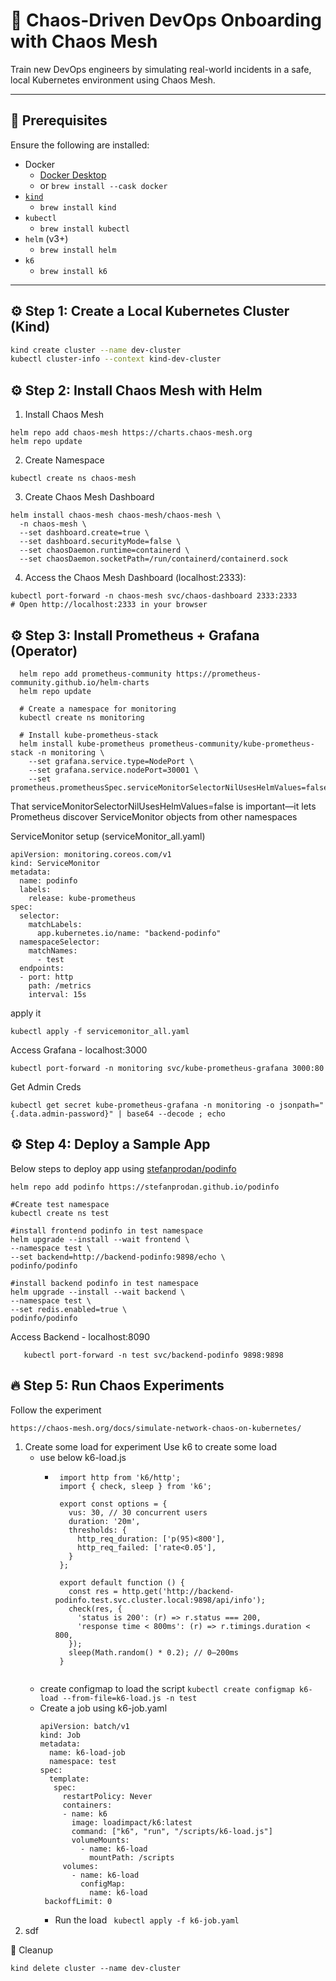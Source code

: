 # 🚀 Chaos-Driven DevOps Onboarding with Chaos Mesh

Train new DevOps engineers by simulating real-world incidents in a safe, local Kubernetes environment using Chaos Mesh.

---

## 🧰 Prerequisites

Ensure the following are installed:

- Docker
  - [Docker Desktop](https://www.docker.com/products/docker-desktop/)
  - or `brew install --cask docker`
- [`kind`](https://kind.sigs.k8s.io/)
  - `brew install kind`
- `kubectl`
  - `brew install kubectl`
- `helm` (v3+)
   - `brew install helm` 
- `k6`
   - `brew install k6` 
---

## ⚙️ Step 1: Create a Local Kubernetes Cluster (Kind)

```bash
kind create cluster --name dev-cluster
kubectl cluster-info --context kind-dev-cluster
```
## ⚙️ Step 2: Install Chaos Mesh with Helm
1. Install Chaos Mesh
```
helm repo add chaos-mesh https://charts.chaos-mesh.org
helm repo update
```
2. Create Namespace
```
kubectl create ns chaos-mesh
```
3. Create Chaos Mesh Dashboard
```
helm install chaos-mesh chaos-mesh/chaos-mesh \
  -n chaos-mesh \
  --set dashboard.create=true \
  --set dashboard.securityMode=false \
  --set chaosDaemon.runtime=containerd \
  --set chaosDaemon.socketPath=/run/containerd/containerd.sock
```

4. Access the Chaos Mesh Dashboard (localhost:2333):
```
kubectl port-forward -n chaos-mesh svc/chaos-dashboard 2333:2333
# Open http://localhost:2333 in your browser
```


## ⚙️ Step 3: Install Prometheus + Grafana (Operator)

  ```
    helm repo add prometheus-community https://prometheus-community.github.io/helm-charts
    helm repo update

    # Create a namespace for monitoring
    kubectl create ns monitoring

    # Install kube-prometheus-stack
    helm install kube-prometheus prometheus-community/kube-prometheus-stack -n monitoring \
      --set grafana.service.type=NodePort \
      --set grafana.service.nodePort=30001 \
      --set prometheus.prometheusSpec.serviceMonitorSelectorNilUsesHelmValues=false 

   ```
That serviceMonitorSelectorNilUsesHelmValues=false is important—it lets Prometheus discover ServiceMonitor objects from other namespaces

ServiceMonitor setup (serviceMonitor_all.yaml)
```
apiVersion: monitoring.coreos.com/v1
kind: ServiceMonitor
metadata:
  name: podinfo
  labels:
    release: kube-prometheus  
spec:
  selector:
    matchLabels:
      app.kubernetes.io/name: "backend-podinfo"
  namespaceSelector:
    matchNames:
      - test
  endpoints:
  - port: http
    path: /metrics
    interval: 15s
```
apply it
```
kubectl apply -f servicemonitor_all.yaml

```
   Access Grafana - localhost:3000
   ```
   kubectl port-forward -n monitoring svc/kube-prometheus-grafana 3000:80
   ```
   Get Admin Creds
   ```
   kubectl get secret kube-prometheus-grafana -n monitoring -o jsonpath="{.data.admin-password}" | base64 --decode ; echo
   ```
## ⚙️ Step 4: Deploy a Sample App

Below steps to deploy app using [stefanprodan/podinfo](https://github.com/stefanprodan/podinfo/tree/master?tab=readme-ov-file#helm)
```
helm repo add podinfo https://stefanprodan.github.io/podinfo

#Create test namespace
kubectl create ns test

#install frontend podinfo in test namespace
helm upgrade --install --wait frontend \
--namespace test \
--set backend=http://backend-podinfo:9898/echo \
podinfo/podinfo

#install backend podinfo in test namespace
helm upgrade --install --wait backend \
--namespace test \
--set redis.enabled=true \
podinfo/podinfo

```

Access Backend - localhost:8090
```
   kubectl port-forward -n test svc/backend-podinfo 9898:9898
```
## 🔥 Step 5: Run Chaos Experiments
Follow the experiment 
~~~
https://chaos-mesh.org/docs/simulate-network-chaos-on-kubernetes/
~~~
1. Create some load for experiment
   Use k6 to create some load
   - use below k6-load.js
     - ~~~
        import http from 'k6/http';
        import { check, sleep } from 'k6';
        
        export const options = {
          vus: 30, // 30 concurrent users
          duration: '20m',
          thresholds: {
            http_req_duration: ['p(95)<800'],
            http_req_failed: ['rate<0.05'],
          }
        };
        
        export default function () {
          const res = http.get('http://backend-podinfo.test.svc.cluster.local:9898/api/info');
          check(res, {
            'status is 200': (r) => r.status === 200,
            'response time < 800ms': (r) => r.timings.duration < 800,
          });
          sleep(Math.random() * 0.2); // 0–200ms
        }


       ~~~ 
   - create configmap to load the script
     ``` kubectl create configmap k6-load --from-file=k6-load.js -n test ```
   - Create a job  using k6-job.yaml
     ~~~
     apiVersion: batch/v1
     kind: Job
     metadata:
       name: k6-load-job
       namespace: test
     spec:
       template:
        spec:
          restartPolicy: Never
          containers:
          - name: k6
            image: loadimpact/k6:latest
            command: ["k6", "run", "/scripts/k6-load.js"]
            volumeMounts:
              - name: k6-load
                mountPath: /scripts
          volumes:
            - name: k6-load
              configMap:
                name: k6-load
      backoffLimit: 0

     ~~~
     - Run the load
       ` kubectl apply -f k6-job.yaml`
3. sdf

   
🧹 Cleanup
```
kind delete cluster --name dev-cluster
```
